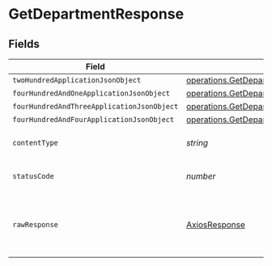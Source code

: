 # GetDepartmentResponse


## Fields

| Field                                                                                                                                           | Type                                                                                                                                            | Required                                                                                                                                        | Description                                                                                                                                     |
| ----------------------------------------------------------------------------------------------------------------------------------------------- | ----------------------------------------------------------------------------------------------------------------------------------------------- | ----------------------------------------------------------------------------------------------------------------------------------------------- | ----------------------------------------------------------------------------------------------------------------------------------------------- |
| `twoHundredApplicationJsonObject`                                                                                                               | [operations.GetDepartmentResponseBody](../../../sdk/models/operations/getdepartmentresponsebody.md)                                             | :heavy_minus_sign:                                                                                                                              | OK                                                                                                                                              |
| `fourHundredAndOneApplicationJsonObject`                                                                                                        | [operations.GetDepartmentDepartmentsResponseBody](../../../sdk/models/operations/getdepartmentdepartmentsresponsebody.md)                       | :heavy_minus_sign:                                                                                                                              | Unauthenticated                                                                                                                                 |
| `fourHundredAndThreeApplicationJsonObject`                                                                                                      | [operations.GetDepartmentDepartmentsResponseResponseBody](../../../sdk/models/operations/getdepartmentdepartmentsresponseresponsebody.md)       | :heavy_minus_sign:                                                                                                                              | Forbidden                                                                                                                                       |
| `fourHundredAndFourApplicationJsonObject`                                                                                                       | [operations.GetDepartmentDepartmentsResponse404ResponseBody](../../../sdk/models/operations/getdepartmentdepartmentsresponse404responsebody.md) | :heavy_minus_sign:                                                                                                                              | Not Found                                                                                                                                       |
| `contentType`                                                                                                                                   | *string*                                                                                                                                        | :heavy_check_mark:                                                                                                                              | HTTP response content type for this operation                                                                                                   |
| `statusCode`                                                                                                                                    | *number*                                                                                                                                        | :heavy_check_mark:                                                                                                                              | HTTP response status code for this operation                                                                                                    |
| `rawResponse`                                                                                                                                   | [AxiosResponse](https://axios-http.com/docs/res_schema)                                                                                         | :heavy_check_mark:                                                                                                                              | Raw HTTP response; suitable for custom response parsing                                                                                         |